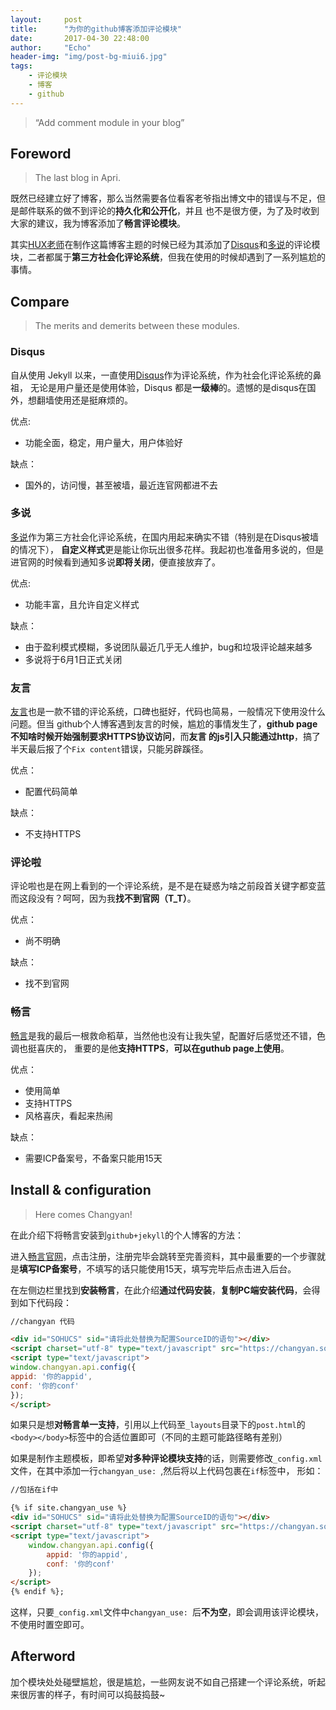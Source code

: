 ```yaml
---
layout:     post
title:      "为你的github博客添加评论模块"
date:       2017-04-30 22:48:00
author:     "Echo"
header-img: "img/post-bg-miui6.jpg"
tags:
    - 评论模块
    - 博客
    - github
---
```


> “Add comment module in your blog”

## Foreword

> The last blog in Apri.

既然已经建立好了博客，那么当然需要各位看客老爷指出博文中的错误与不足，但是邮件联系的做不到评论的**持久化和公开化**，并且
也不是很方便，为了及时收到大家的建议，我为博客添加了**畅言评论模块**。

其实[HUX老师](http://huangxuan.me/)在制作这篇博客主题的时候已经为其添加了[Disqus](http://www.disqus.com/)和[多说](http://dev.duoshuo.com/)的评论模块，二者都属于**第三方社会化评论系统**，但我在使用的时候却遇到了一系列尴尬的事情。


## Compare

> The merits and demerits between these modules.

### Disqus

自从使用 Jekyll 以来，一直使用[Disqus](http://www.disqus.com/)作为评论系统，作为社会化评论系统的鼻祖，
无论是用户量还是使用体验，Disqus 都是**一级棒**的。遗憾的是disqus在国外，想翻墙使用还是挺麻烦的。

优点:

* 功能全面，稳定，用户量大，用户体验好

缺点：

* 国外的，访问慢，甚至被墙，最近连官网都进不去

### 多说

[多说](http://dev.duoshuo.com/)作为第三方社会化评论系统，在国内用起来确实不错（特别是在Disqus被墙的情况下），
**自定义样式**更是能让你玩出很多花样。我起初也准备用多说的，但是进官网的时候看到通知多说**即将关闭**，便直接放弃了。

优点:

* 功能丰富，且允许自定义样式

缺点：

* 由于盈利模式模糊，多说团队最近几乎无人维护，bug和垃圾评论越来越多
* 多说将于6月1日正式关闭

### 友言

[友言](http://www.uyan.cc/)也是一款不错的评论系统，口碑也挺好，代码也简易，一般情况下使用没什么问题。但当
github个人博客遇到友言的时候，尴尬的事情发生了，**github page不知啥时候开始强制要求HTTPS协议访问**，而**友言
的js引入只能通过http**，搞了半天最后报了个`Fix content`错误，只能另辟蹊径。

优点：

* 配置代码简单

缺点：

* 不支持HTTPS

### 评论啦

评论啦也是在网上看到的一个评论系统，是不是在疑惑为啥之前段首关键字都变蓝而这段没有？呵呵，因为我**找不到官网（T_T）**。

优点：

* 尚不明确

缺点：

* 找不到官网

### 畅言

[畅言](http://changyan.kuaizhan.com/)是我的最后一根救命稻草，当然他也没有让我失望，配置好后感觉还不错，色调也挺喜庆的，
重要的是他**支持HTTPS**，**可以在guthub page上使用**。

优点：

* 使用简单
* 支持HTTPS
* 风格喜庆，看起来热闹

缺点：

* 需要ICP备案号，不备案只能用15天


## Install & configuration

> Here comes Changyan!

在此介绍下将畅言安装到`github+jekyll`的个人博客的方法：

进入[畅言官网](http://changyan.kuaizhan.com/)，点击注册，注册完毕会跳转至完善资料，其中最重要的一个步骤就是**填写ICP备案号**，不填写的话只能使用15天，填写完毕后点击进入后台。

在左侧边栏里找到**安装畅言**，在此介绍**通过代码安装**，**复制PC端安装代码**，会得到如下代码段：

```html
//changyan 代码

<div id="SOHUCS" sid="请将此处替换为配置SourceID的语句"></div>
<script charset="utf-8" type="text/javascript" src="https://changyan.sohu.com/upload/changyan.js" ></script>
<script type="text/javascript">
window.changyan.api.config({
appid: '你的appid',
conf: '你的conf'
});
</script>

```

如果只是想**对畅言单一支持**，引用以上代码至`_layouts`目录下的`post.html`的`<body></body>`标签中的合适位置即可（不同的主题可能路径略有差别）

如果是制作主题模板，即希望**对多种评论模块支持**的话，则需要修改`_config.xml`文件，在其中添加一行`changyan_use: `,然后将以上代码包裹在`if`标签中，
形如：

```html
//包括在if中

{% if site.changyan_use %}
<div id="SOHUCS" sid="请将此处替换为配置SourceID的语句"></div>
<script charset="utf-8" type="text/javascript" src="https://changyan.sohu.com/upload/changyan.js" ></script>
<script type="text/javascript">
	window.changyan.api.config({
		appid: '你的appid',
		conf: '你的conf'
	});
</script>
{% endif %};

```

这样，只要`_config.xml`文件中`changyan_use: `后**不为空**，即会调用该评论模块，不使用时置空即可。


## Afterword 

加个模块处处碰壁尴尬，很是尴尬，一些网友说不如自己搭建一个评论系统，听起来很厉害的样子，有时间可以捣鼓捣鼓~















